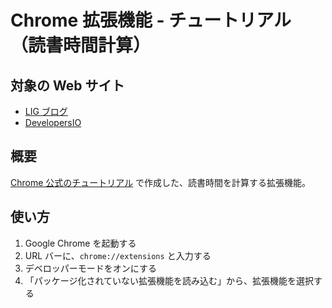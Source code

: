 # Chrome 拡張機能 - チュートリアル（読書時間計算）

## 対象の Web サイト

- [LIG ブログ](https://liginc.co.jp/)
- [DevelopersIO](https://dev.classmethod.jp/)

## 概要

[Chrome 公式のチュートリアル](https://developer.chrome.com/docs/extensions/mv3/getstarted/tut-reading-time/) で作成した、読書時間を計算する拡張機能。

## 使い方

1. Google Chrome を起動する
2. URL バーに、`chrome://extensions` と入力する
3. デベロッパーモードをオンにする
4. 「パッケージ化されていない拡張機能を読み込む」から、拡張機能を選択する
